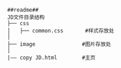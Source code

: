 ﻿```
##readme##
JD文件目录结构
├── css
│   ├── common.css       #样式存放处
│  
├── image               #图片存放处
│   
|—— copy JD.html        #主页
```